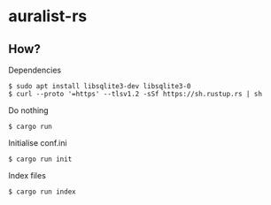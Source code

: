 # auralist-rs

## How?
Dependencies
```
$ sudo apt install libsqlite3-dev libsqlite3-0
$ curl --proto '=https' --tlsv1.2 -sSf https://sh.rustup.rs | sh
```
Do nothing
```
$ cargo run
```
Initialise conf.ini
```
$ cargo run init
```
Index files
```
$ cargo run index
```